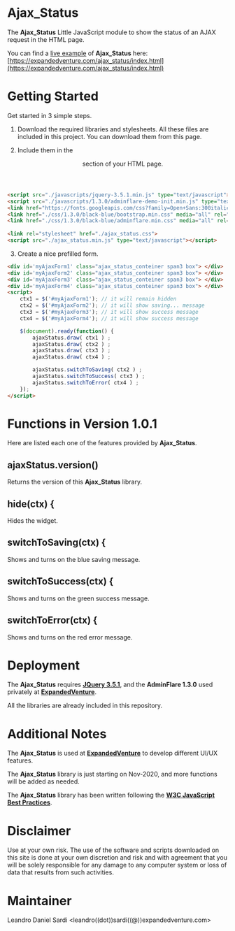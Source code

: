 # Ajax_Status
The **Ajax_Status** Little JavaScript module to show the status of an AJAX request in the HTML page.

You can find a [live example](https://expandedventure.com/ajax_status/index.html) of **Ajax_Status** here: [https://expandedventure.com/ajax_status/index.html](https://expandedventure.com/ajax_status/index.html)


# Getting Started
Get started in 3 simple steps.

1. Download the required libraries and stylesheets.
All these files are included in this project. You can download them from this page.

2. Include them in the <header> section of your HTML page.

```html
<script src="./javascripts/jquery-3.5.1.min.js" type="text/javascript"></script>
<script src="./javascripts/1.3.0/adminflare-demo-init.min.js" type="text/javascript"></script>
<link href="https://fonts.googleapis.com/css?family=Open+Sans:300italic,400italic,600italic,700italic,400,300,600,700" rel="stylesheet" type="text/css">	
<link href="./css/1.3.0/black-blue/bootstrap.min.css" media="all" rel="stylesheet" type="text/css" id="bootstrap-css">
<link href="./css/1.3.0/black-blue/adminflare.min.css" media="all" rel="stylesheet" type="text/css" id="adminflare-css">
	
<link rel="stylesheet" href="./ajax_status.css">
<script src="./ajax_status.min.js" type="text/javascript"></script>
```

3. Create a nice prefilled form.

```html
<div id='myAjaxForm1' class="ajax_status_conteiner span3 box"> </div>
<div id='myAjaxForm2' class="ajax_status_conteiner span3 box"> </div>
<div id='myAjaxForm3' class="ajax_status_conteiner span3 box"> </div>
<div id='myAjaxForm4' class="ajax_status_conteiner span3 box"> </div>
<script>
	ctx1 = $('#myAjaxForm1'); // it will remain hidden
	ctx2 = $('#myAjaxForm2'); // it will show saving... message
	ctx3 = $('#myAjaxForm3'); // it will show success message
	ctx4 = $('#myAjaxForm4'); // it will show success message

	$(document).ready(function() {
		ajaxStatus.draw( ctx1 ) ;
		ajaxStatus.draw( ctx2 ) ;
		ajaxStatus.draw( ctx3 ) ;
		ajaxStatus.draw( ctx4 ) ;

		ajaxStatus.switchToSaving( ctx2 ) ;
		ajaxStatus.switchToSuccess( ctx3 ) ;
		ajaxStatus.switchToError( ctx4 ) ;
	});
</script>
```

# Functions in Version 1.0.1
Here are listed each one of the features provided by **Ajax_Status**.

## ajaxStatus.version()
Returns the version of this **Ajax_Status** library.

## hide(ctx) {
Hides the widget.

## switchToSaving(ctx) {
Shows and turns on the blue saving message.

## switchToSuccess(ctx) {
Shows and turns on the green success message.

## switchToError(ctx) {
Shows and turns on the red error message.

# Deployment 
The **Ajax_Status** requires [**JQuery 3.5.1**](https://jquery.com/download/), and the **AdminFlare 1.3.0** used privately at [**ExpandedVenture**](https://expandedventure.com/expandedventure).

All the libraries are already included in this repository.

# Additional Notes
The **Ajax_Status** is used at [**ExpandedVenture**](https://expandedventure.com/expandedventure) to develop different UI/UX features.

The **Ajax_Status** library is just starting on Nov-2020, and more functions will be added as needed.

The **Ajax_Status** library has been written following the [**W3C JavaScript Best Practices**](https://www.w3.org/community/webed/wiki/JavaScript_best_practices).

# Disclaimer
Use at your own risk. The use of the software and scripts downloaded on this site is done at your own discretion and risk and with agreement that you will be solely responsible for any damage to any computer system or loss of data that results from such activities.

# Maintainer
Leandro Daniel Sardi <leandro((dot))sardi((@))expandedventure.com>